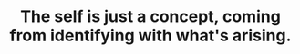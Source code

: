 ---
title: The self is just a concept, coming from identifying with what's arising.
tags: self buddhism
star: true
---